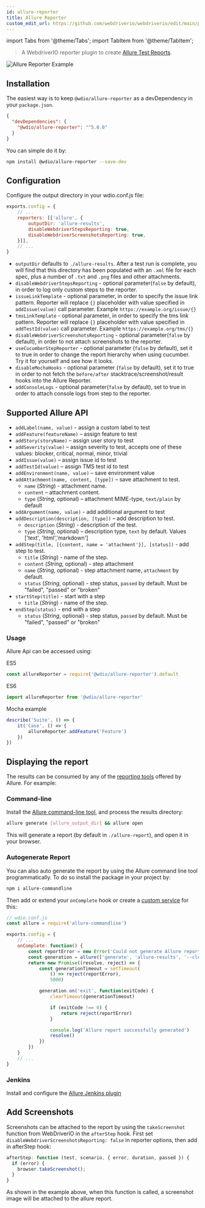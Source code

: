 ```yaml
---
id: allure-reporter
title: Allure Reporter
custom_edit_url: https://github.com/webdriverio/webdriverio/edit/main/packages/wdio-allure-reporter/README.md
---
```


import Tabs from '@theme/Tabs';
import TabItem from '@theme/TabItem';

> A WebdriverIO reporter plugin to create [Allure Test Reports](https://docs.qameta.io/allure/).

![Allure Reporter Example](/img/allure.png)

## Installation

The easiest way is to keep `@wdio/allure-reporter` as a devDependency in your `package.json`.

```json
{
  "devDependencies": {
    "@wdio/allure-reporter": "^5.0.0"
  }
}
```

You can simple do it by:

```sh
npm install @wdio/allure-reporter --save-dev
```

## Configuration

Configure the output directory in your wdio.conf.js file:

```js
exports.config = {
    // ...
    reporters: [['allure', {
        outputDir: 'allure-results',
        disableWebdriverStepsReporting: true,
        disableWebdriverScreenshotsReporting: true,
    }]],
    // ...
}
```
- `outputDir` defaults to `./allure-results`. After a test run is complete, you will find that this directory has been populated with an `.xml` file for each spec, plus a number of `.txt` and `.png` files and other attachments.
- `disableWebdriverStepsReporting` - optional parameter(`false` by default), in order to log only custom steps to the reporter.
- `issueLinkTemplate` - optional parameter, in order to specify the issue link pattern. Reporter will replace `{}` placeholder with value specified in `addIssue(value)` call parameter. Example `https://example.org/issue/{}`
- `tmsLinkTemplate` - optional parameter, in order to specify the tms link pattern. Reporter will replace `{}` placeholder with value specified in `addTestId(value)` call parameter. Example `https://example.org/tms/{}`
- `disableWebdriverScreenshotsReporting` - optional parameter(`false` by default), in order to not attach screenshots to the reporter.
- `useCucumberStepReporter` - optional parameter (`false` by default), set it to true in order to change the report hierarchy when using cucumber. Try it for yourself and see how it looks.
- `disableMochaHooks` - optional parameter (`false` by default), set it to true in order to not fetch the `before/after` stacktrace/screenshot/result hooks into the Allure Reporter.
- `addConsoleLogs` - optional parameter(`false` by default), set to true in order to attach console logs from step to the reporter.

## Supported Allure API
* `addLabel(name, value)` - assign a custom label to test
* `addFeature(featureName)` – assign feature to test
* `addStory(storyName)` – assign user story to test
* `addSeverity(value)` – assign severity to test, accepts one of these values: blocker, critical, normal, minor, trivial
* `addIssue(value)` – assign issue id to test
* `addTestId(value)` – assign TMS test id to test
* `addEnvironment(name, value)` – save environment value
* `addAttachment(name, content, [type])` – save attachment to test.
    * `name` (*String*) - attachment name.
    * `content` – attachment content.
    * `type` (*String*, optional) – attachment MIME-type, `text/plain` by default
* `addArgument(name, value)` - add additional argument to test
* `addDescription(description, [type])` – add description to test.
    * `description` (*String*) - description of the test.
    * `type` (*String*, optional) – description type, `text` by default. Values ['text', 'html','markdown']
* `addStep(title, [{content, name = 'attachment'}], [status])` - add step to test.
    * `title` (*String*) - name of the step.
    * `content` (*String*, optional) - step attachment
    * `name` (*String*, optional) - step attachment name, `attachment` by default.
    * `status` (*String*, optional) - step status, `passed` by default. Must be "failed", "passed" or "broken"
* `startStep(title)` - start with a step
    * `title` (*String*) - name of the step.
* `endStep(status)` - end with a step
    * `status` (*String*, optional) - step status, `passed` by default. Must be "failed", "passed" or "broken"

### Usage
Allure Api can be accessed using:

ES5

```js
const allureReporter = require('@wdio/allure-reporter').default
```

ES6

```js
import allureReporter from '@wdio/allure-reporter'
```

Mocha example

```js
describe('Suite', () => {
    it('Case', () => {
        allureReporter.addFeature('Feature')
    })
})
```

## Displaying the report

The results can be consumed by any of the [reporting tools](https://docs.qameta.io/allure#_reporting) offered by Allure. For example:

### Command-line

Install the [Allure command-line tool](https://www.npmjs.com/package/allure-commandline), and process the results directory:

```sh
allure generate [allure_output_dir] && allure open
```

This will generate a report (by default in `./allure-report`), and open it in your browser.

### Autogenerate Report

You can also auto generate the report by using the Allure command line tool programmatically. To do so install the package in your project by:

```sh
npm i allure-commandline
```

Then add or extend your `onComplete` hook or create a [custom service](/docs/customservices) for this:

```js
// wdio.conf.js
const allure = require('allure-commandline')

exports.config = {
    // ...
    onComplete: function() {
        const reportError = new Error('Could not generate Allure report')
        const generation = allure(['generate', 'allure-results', '--clean'])
        return new Promise((resolve, reject) => {
            const generationTimeout = setTimeout(
                () => reject(reportError),
                5000)

            generation.on('exit', function(exitCode) {
                clearTimeout(generationTimeout)

                if (exitCode !== 0) {
                    return reject(reportError)
                }

                console.log('Allure report successfully generated')
                resolve()
            })
        })
    }
    // ...
}
```

### Jenkins

Install and configure the [Allure Jenkins plugin](https://docs.qameta.io/allure#_jenkins)

## Add Screenshots

Screenshots can be attached to the report by using the `takeScreenshot` function from WebDriverIO in the `afterStep` hook.
First set `disableWebdriverScreenshotsReporting: false` in reporter options, then add in afterStep hook:

```js title="wdio.conf.js"
afterStep: function (test, scenario, { error, duration, passed }) {
  if (error) {
    browser.takeScreenshot();
  }
}
```

As shown in the example above, when this function is called, a screenshot image will be attached to the allure report.
